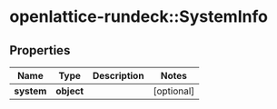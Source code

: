 # openlattice-rundeck::SystemInfo

## Properties
Name | Type | Description | Notes
------------ | ------------- | ------------- | -------------
**system** | **object** |  | [optional] 


